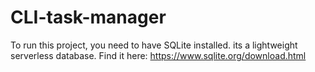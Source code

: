 # CLI-task-manager


To run this project, you need to have SQLite installed. its a lightweight serverless database.
Find it here: 
https://www.sqlite.org/download.html




